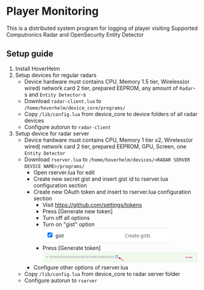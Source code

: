 # Player Monitoring
This is a distributed system program for logging of player visiting
Supported Computronics Radar and OpenSecurity Entity Detector
## Setup guide
1. Install HoverHelm
2. Setup devices for regular radars
    + Device hardware must contains CPU, Memory 1.5 tier, Wireless(or wired) network card 2 tier, prepared EEPROM, any amount of `Radar`-s and `Entity Detector`-s
    + Download `radar-client.lua` to `/home/hoverhelm/device_core/programs/`
    + Copy `/lib/config.lua` from device_core to device folders of all radar devices
    + Configure autorun to `radar-client`
3. Setup device for radar server
    + Device hardware must contains CPU, Memory 1 tier x2, Wireless(or wired) network card 2 tier, prepared EEPROM, GPU, Screen, one `Entity Detector`
    + Download `rserver.lua` to `/home/hoverhelm/devices/<RADAR SERVER DEVICE NAME>/programs/`
        * Open rserver.lua for edit
        * Create new secret gist and insert gist id to rserver.lua configuration section
        * Create new OAuth token and insert to rserver.lua configuration section
            - Visit https://github.com/settings/tokens
            - Press [Generate new token]
            - Turn off all options
            - Turn on "gist" option 
![help](https://github.com/hohserg1/OpenComputersPrograms/blob/master/player-monitoring/help1.png?raw=true)
            - Press [Generate token]
![help](https://github.com/hohserg1/OpenComputersPrograms/blob/master/player-monitoring/help2.png?raw=true)
        * Configure other options of rserver.lua
    + Copy `/lib/config.lua` from device_core to radar server folder
    + Configure autorun to `rserver`

